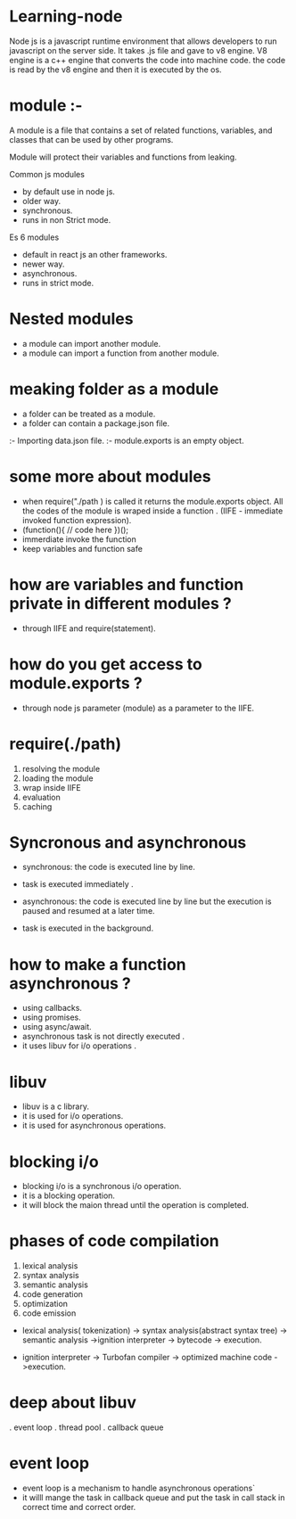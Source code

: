 # Learning-node
Node js is a javascript runtime environment that allows developers to run javascript on the server side. 
It takes .js file and gave to v8 engine. V8 engine is a c++ engine that converts the code into machine code. the code is read by the v8 engine and then it is executed by the os.
# module :- 
A module is a file that contains a set of related functions, variables, and classes that can be used by other programs.

Module will protect their variables and functions from leaking.

Common js modules
- by default use in node js.
- older way.
- synchronous.
- runs in non Strict mode. 

Es 6 modules
- default in react js an other frameworks.
- newer way.
- asynchronous.
- runs in strict mode.

# Nested modules
- a module can import another module.
- a module can import a function from another module.

# meaking folder as a module
- a folder can be treated as a module.
- a folder can contain a package.json file.

:- Importing data.json file.
:- module.exports is an empty object.


# some more about modules
- when require("./path ) is called it returns the module.exports object. All the codes of the module is wraped inside a function . (IIFE - immediate invoked function expression).
- (function(){
    // code here
})();
- immerdiate invoke the function 
- keep variables and function safe 
# how are variables and function private in different modules ?
- through IIFE and require(statement).

# how do you get access to module.exports ?
- through node js parameter (module) as a parameter to the IIFE.

# require(./path)
1. resolving the module 
2. loading the module 
3. wrap inside IIFE
4. evaluation 
5. caching

# Syncronous and asynchronous 
- synchronous: the code is executed line by line.
- task is executed immediately .

- asynchronous: the code is executed line by line but the execution is paused and resumed at a later time.
- task is executed in the background.
# how to make a function asynchronous ?
- using callbacks.
- using promises.
- using async/await.
- asynchronous task is not directly executed . 
- it uses libuv for i/o operations .

# libuv
- libuv is a c library.
- it is used for i/o operations.
- it is used for asynchronous operations.

# blocking i/o 
- blocking i/o is a synchronous i/o operation.
- it is a blocking operation.
- it will block the maion thread until the operation is completed.

# phases of code compilation
1. lexical analysis
2. syntax analysis
3. semantic analysis
4. code generation
5. optimization
6. code emission

- lexical analysis( tokenization) -> syntax analysis(abstract syntax tree) -> semantic analysis ->ignition interpreter -> bytecode -> execution.

- ignition interpreter -> Turbofan compiler -> optimized machine code ->execution. 

# deep about libuv 
. event loop 
. thread pool
. callback queue


# event loop 
- event loop is a mechanism to handle asynchronous operations`
- it willl mange the task in callback queue and put the task in call stack in correct time and correct order. 